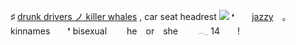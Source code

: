 ♯ [drunk  drivers  ノ  killer  whales]() , car seat headrest
![](https://64.media.tumblr.com/381f225ba556e3d7d8f46c15b2b8e40f/f653358bfb96f5b3-93/s1280x1920/cbb6c05bcaba5c02f8978f3653aa4f4c4c135b44.pnj)
❛  [jazzy](https://rentry.co/psyhhcic) ｡ kinnames  ❜
  bisexual   he or she   𓂃 14  !
